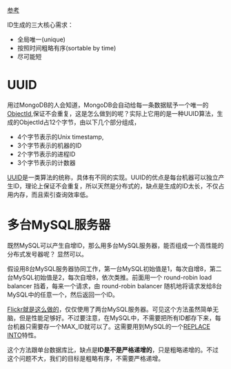 [参考](https://soulmachine.gitbooks.io/system-design/content/cn/distributed-id-generator.html)

ID生成的三大核心需求：

- 全局唯一(unique)
- 按照时间粗略有序(sortable by time)
- 尽可能短



# UUID

用过MongoDB的人会知道，MongoDB会自动给每一条数据赋予一个唯一的[ObjectId](https://docs.mongodb.com/manual/reference/method/ObjectId/),保证不会重复，这是怎么做到的呢？实际上它用的是一种UUID算法，生成的ObjectId占12个字节，由以下几个部分组成，

- 4个字节表示的Unix timestamp,
- 3个字节表示的机器的ID
- 2个字节表示的进程ID
- 3个字节表示的计数器

[UUID](https://en.wikipedia.org/wiki/Universally_unique_identifier)是一类算法的统称，具体有不同的实现。UUID的优点是每台机器可以独立产生ID，理论上保证不会重复，所以天然是分布式的，缺点是生成的ID太长，不仅占用内存，而且索引查询效率低。

# 多台MySQL服务器

既然MySQL可以产生自增ID，那么用多台MySQL服务器，能否组成一个高性能的分布式发号器呢？ 显然可以。

假设用8台MySQL服务器协同工作，第一台MySQL初始值是1，每次自增8，第二台MySQL初始值是2，每次自增8，依次类推。前面用一个 round-robin load balancer 挡着，每来一个请求，由 round-robin balancer 随机地将请求发给8台MySQL中的任意一个，然后返回一个ID。

[Flickr就是这么做的](http://code.flickr.net/2010/02/08/ticket-servers-distributed-unique-primary-keys-on-the-cheap/)，仅仅使用了两台MySQL服务器。可见这个方法虽然简单无脑，但是性能足够好。不过要注意，在MySQL中，不需要把所有ID都存下来，每台机器只需要存一个MAX_ID就可以了。这需要用到MySQL的一个[REPLACE INTO](http://dev.mysql.com/doc/refman/5.0/en/replace.html)特性。

这个方法跟单台数据库比，缺点是**ID是不是严格递增的**，只是粗略递增的。不过这个问题不大，我们的目标是粗略有序，不需要严格递增。